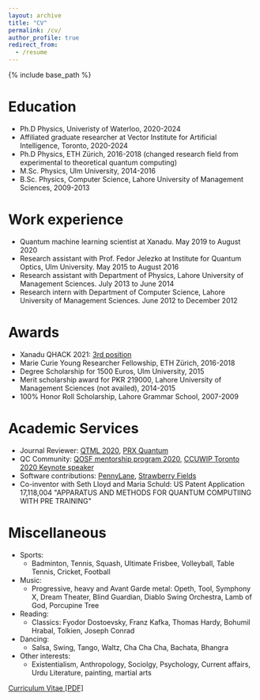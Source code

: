 ```yaml
---
layout: archive
title: "CV"
permalink: /cv/
author_profile: true
redirect_from:
  - /resume
---
```


{% include base_path %}

Education
======
* Ph.D Physics, Univeristy of Waterloo, 2020-2024
* Affiliated graduate researcher at Vector Institute for Artificial Intelligence, Toronto, 2020-2024
* Ph.D Physics, ETH Zürich, 2016-2018 (changed research field from experimental to theoretical quantum computing)
* M.Sc. Physics, Ulm University, 2014-2016
* B.Sc. Physics, Computer Science, Lahore University of Management Sciences, 2009-2013

Work experience
======
* Quantum machine learning scientist at Xanadu. May 2019 to August 2020
* Research assistant with Prof. Fedor Jelezko at Institute for Quantum Optics, Ulm University. May 2015 to August 2016
* Research assistant with Department of Physics, Lahore University of Management Sciences. July 2013 to June 2014
* Research intern with Department of Computer Science, Lahore University of Management Sciences. June 2012 to December 2012
  
Awards
======
* Xanadu QHACK 2021: [3rd position](https://medium.com/xanaduai/qhack-the-quantum-machine-learning-hackathon-7f2cd7348e2b)
* Marie Curie Young Researcher Fellowship, ETH Zürich, 2016-2018 
* Degree Scholarship for 1500 Euros, Ulm University, 2015 
* Merit scholarship award for PKR 219000, Lahore University of Management Sciences (not availed), 2014-2015 
* 100% Honor Roll Scholarship, Lahore Grammar School, 2007-2009

Academic Services
=================
* Journal Reviewer: [QTML 2020](https://www.qtml2020.com/), [PRX Quantum](https://journals.aps.org/prxquantum/)
* QC Community: [QOSF mentorship program 2020](https://qosf.org/qc_mentorship/), [CCUWIP Toronto 2020 Keynote speaker](https://ccuwip.cap.ca/)  
* Software contributions: [PennyLane](https://pennylane.ai/), [Strawberry Fields](https://strawberryfields.ai/) 
* Co-inventor with Seth Lloyd and Maria Schuld: US Patent Application 17,118,004 "APPARATUS AND METHODS FOR QUANTUM COMPUTIING WITH PRE TRAINING"


Miscellaneous
=============
* Sports: 
    * Badminton, Tennis, Squash, Ultimate Frisbee, Volleyball, Table Tennis, Cricket, Football
* Music:
    * Progressive, heavy and Avant Garde metal: Opeth, Tool, Symphony X, Dream Theater, Blind Guardian, Diablo Swing Orchestra, Lamb of God, Porcupine Tree
* Reading:
    * Classics: Fyodor Dostoevsky, Franz Kafka, Thomas Hardy, Bohumil Hrabal, Tolkien, Joseph Conrad
* Dancing:
    * Salsa, Swing, Tango, Waltz, Cha Cha Cha, Bachata, Bhangra
* Other interests: 
    * Existentialism, Anthropology, Sociolgy, Psychology, Current affairs, Urdu Literature, painting, martial arts 

[Curriculum Vitae [PDF]](http://AroosaIjaz.github.io/files/AroosaIjaz_CV.pdf)
